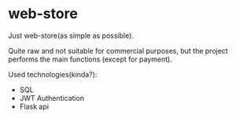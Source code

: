 # web-store
Just web-store(as simple as possible).

Quite raw and not suitable for commercial purposes, but the project performs the main functions (except for payment).

Used technologies(kinda?):
- SQL
- JWT Authentication
- Flask api
